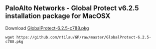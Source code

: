 ## PaloAlto Networks - Global Protect v6.2.5 installation package for MacOSX
Download [GlobalProtect-6.2.5-c788.pkg](https://github.com/ntilau/GP/raw/master/GlobalProtect-6.2.5-c788.pkg)
```shell
wget https://github.com/ntilau/GP/raw/master/GlobalProtect-6.2.5-c788.pkg
```

